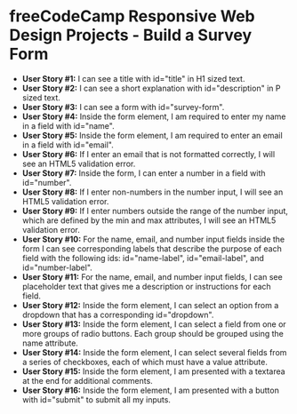 # freeCodeCamp Responsive Web Design Projects - Build a Survey Form

* **User Story #1:** I can see a title with id="title" in H1 sized text.
* **User Story #2:** I can see a short explanation with id="description" in P sized text.
* **User Story #3:** I can see a form with id="survey-form".
* **User Story #4:** Inside the form element, I am required to enter my name in a field with id="name".
* **User Story #5:** Inside the form element, I am required to enter an email in a field with id="email".
* **User Story #6:** If I enter an email that is not formatted correctly, I will see an HTML5 validation error.
* **User Story #7:** Inside the form, I can enter a number in a field with id="number".
* **User Story #8:** If I enter non-numbers in the number input, I will see an HTML5 validation error.
* **User Story #9:** If I enter numbers outside the range of the number input, which are defined by the min and max attributes, I will see an HTML5 validation error.
* **User Story #10:** For the name, email, and number input fields inside the form I can see corresponding labels that describe the purpose of each field with the following ids: id="name-label", id="email-label", and id="number-label".
* **User Story #11:** For the name, email, and number input fields, I can see placeholder text that gives me a description or instructions for each field.
* **User Story #12:** Inside the form element, I can select an option from a dropdown that has a corresponding id="dropdown".
* **User Story #13:** Inside the form element, I can select a field from one or more groups of radio buttons. Each group should be grouped using the name attribute.
* **User Story #14:** Inside the form element, I can select several fields from a series of checkboxes, each of which must have a value attribute.
* **User Story #15:** Inside the form element, I am presented with a textarea at the end for additional comments.
* **User Story #16:** Inside the form element, I am presented with a button with id="submit" to submit all my inputs.